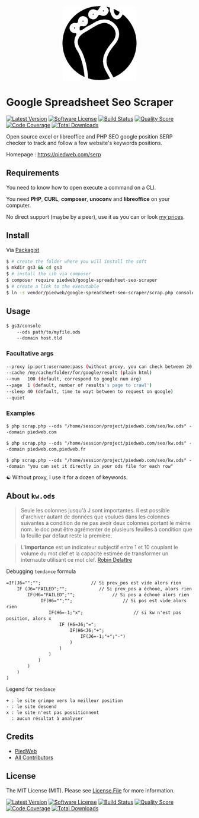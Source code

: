 <p align="center"><a href="https://dev.piedweb.com">
<img src="https://raw.githubusercontent.com/PiedWeb/piedweb-devoluix-theme/master/src/img/logo_title.png" width="200" height="200" alt="Open Source Package" />
</a></p>

# Google Spreadsheet Seo Scraper

[![Latest Version](https://img.shields.io/github/tag/PiedWeb/GoogleSpreadsheetSeoScraper.svg?style=flat&label=release)](https://github.com/PiedWeb/GoogleSpreadsheetSeoScraper/tags)
[![Software License](https://img.shields.io/badge/license-MIT-brightgreen.svg?style=flat)](LICENSE)
[![Build Status](https://img.shields.io/travis/PiedWeb/GoogleSpreadsheetSeoScraper/master.svg?style=flat)](https://travis-ci.org/PiedWeb/GoogleSpreadsheetSeoScraper)
[![Quality Score](https://img.shields.io/scrutinizer/g/PiedWeb/GoogleSpreadsheetSeoScraper.svg?style=flat)](https://scrutinizer-ci.com/g/PiedWeb/GoogleSpreadsheetSeoScraper)
[![Code Coverage](https://img.shields.io/scrutinizer/coverage/g/PiedWeb/GoogleSpreadsheetSeoScraper.svg?style=flat)](https://scrutinizer-ci.com/g/PiedWeb/GoogleSpreadsheetSeoScraper/code-structure)
[![Total Downloads](https://img.shields.io/packagist/dt/piedweb/google-spreadsheet-seo-scraper.svg?style=flat)](https://packagist.org/packages/piedweb/google-spreadsheet-seo-scraper)

Open source excel or libreoffice and PHP SEO google position SERP checker to track and follow a few website's keywords positions.

Homepage : https://piedweb.com/serp

## Requirements

You need to know how to open execute a command on a CLI.

You need **PHP**, **CURL**, **composer**, **unoconv** and **libreoffice** on your computer.

No direct support (maybe by a peer), use it as you can or look [my prices](https://piedweb.com/#devis).

## Install

Via [Packagist](https://packagist.org/packages/piedweb/google-spreadsheet-seo-scraper)

``` bash
$ # create the folder where you will install the soft
$ mkdir gs3 && cd gs3
$ # install the lib via composer
$ composer require piedweb/google-spreadsheet-seo-scraper
$ # create a link to the executable
$ ln -s vendor/piedweb/google-spreadsheet-seo-scraper/scrap.php console
```

## Usage

``` bash
$ gs3/console
    --ods path/to/myfile.ods
    --domain host.tld
```

### Facultative args

``` bash
--proxy ip:port:username:pass (without proxy, you can check between 20 and 50 kw)
--cache /my/cache/folder/for/google/result (plain html)
--num   100 (default, correspond to google num arg)
--page  1 (default, number of results's page to crawl')
--sleep 40 (default, time to wayt between to request on google)
--quiet
```

### Examples

```
$ php scrap.php --ods "/home/session/project/piedweb.com/seo/kw.ods" --domain piedweb.com

```

```
$ php scrap.php --ods "/home/session/project/piedweb.com/seo/kw.ods" --domain piedweb.com,piedweb.fr

```

```
$ php scrap.php --ods "/home/session/project/piedweb.com/seo/kw.ods" --domain "you can set it directly in your ods file for each row"

```



☯ Without proxy, I use it for a dozen of keywords.

## About  `kw.ods`

> Seule les colonnes jusqu'à J sont importantes.
> Il est possible d'archiver autant de données que voulues dans les colonnes suivantes à condition de ne pas avoir
> deux colonnes portant le même nom.
> le doc peut être agrémenter de plusieurs feuilles à condition que la feuille par défaut reste la première.

> L'**importance** est un indicateur subjectif entre 1 et 10 couplant le volume du mot clef et la capacité estimée de transformer
> un internaute utilisant ce mot clef.
> [Robin Delattre](https://www.robin-d.fr/)


Debugging `tendance` formula
```
=IF(J6="";"";                   // Si prev_pos est vide alors rien
    IF (J6="FAILED";"";            // Si prev_pos a échoué, alors rien
        IF(H6="FAILED";"";              // Si pos a échoué alors rien
             IF(H6="";"";                   // Si pos est vide alors rien
                IF(H6=-1;"x";                   // si kw n'est pas position, alors x
                    IF (H6=J6;"=";
                        IF(H6<J6;"+";
                            IF(J6=-1;"+";"-")
                        )
                    )
                )
            )
        )
    )
)
```

Legend for `tendance`

```
+ : le site grimpe vers la meilleur position
- : le site descend
x : le site n'est pas possitionnent
  : aucun résultat à analyser
```

## Credits

- [PiedWeb](https://piedweb.com)
- [All Contributors](https://github.com/PiedWeb/GoogleSpreadsheetSeoScraper/graphs/contributors)

## License

The MIT License (MIT). Please see [License File](LICENSE) for more information.

[![Latest Version](https://img.shields.io/github/tag/PiedWeb/GoogleSpreadsheetSeoScraper.svg?style=flat&label=release)](https://github.com/PiedWeb/GoogleSpreadsheetSeoScraper/tags)
[![Software License](https://img.shields.io/badge/license-MIT-brightgreen.svg?style=flat)](LICENSE)
[![Build Status](https://img.shields.io/travis/PiedWeb/GoogleSpreadsheetSeoScraper/master.svg?style=flat)](https://travis-ci.org/PiedWeb/GoogleSpreadsheetSeoScraper)
[![Quality Score](https://img.shields.io/scrutinizer/g/PiedWeb/GoogleSpreadsheetSeoScraper.svg?style=flat)](https://scrutinizer-ci.com/g/PiedWeb/GoogleSpreadsheetSeoScraper)
[![Code Coverage](https://img.shields.io/scrutinizer/coverage/g/PiedWeb/GoogleSpreadsheetSeoScraper.svg?style=flat)](https://scrutinizer-ci.com/g/PiedWeb/GoogleSpreadsheetSeoScraper/code-structure)
[![Total Downloads](https://img.shields.io/packagist/dt/piedweb/google-spreadsheet-seo-scraper.svg?style=flat)](https://packagist.org/packages/piedweb/google-spreadsheet-seo-scraper)
